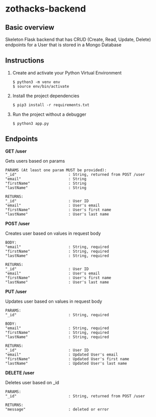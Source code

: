# zothacks-backend

## Basic overview

Skeleton Flask backend that has CRUD (Create, Read, Update, Delete) endpoints for a User that is stored in a Mongo Database

## Instructions

1. Create and activate your Python Virtual Environment
    ```
    $ python3 -m venv env
    $ source env/bin/activate
    ```
2. Install the project dependencies
    ```
    $ pip3 install -r requirements.txt
    ```
3. Run the project without a debugger
    ```
    $ python3 app.py
    ```

## Endpoints

**GET /user**

Gets users based on params

```
PARAMS (At least one param MUST be provided):
"_id"                       : String, returned from POST /user
"email"                     : String
"firstName"                 : String
"lastName"                  : String

RETURNS:
"_id"                       : User ID
"email"                     : User's email
"firstName"                 : User's first name
"lastName"                  : User's last name
```

**POST /user**

Creates user based on values in request body

```
BODY:
"email"                     : String, required
"firstName"                 : String, required
"lastName"                  : String, required

RETURNS:
"_id"                       : User ID
"email"                     : User's email
"firstName"                 : User's first name
"lastName"                  : User's last name
```

**PUT /user**

Updates user based on values in request body

```
PARAMS:
"_id"                       : String, required

BODY:
"email"                     : String, required
"firstName"                 : String, required
"lastName"                  : String, required

RETURNS:
"_id"                       : User ID
"email"                     : Updated User's email
"firstName"                 : Updated User's first name
"lastName"                  : Updated User's last name
```

**DELETE /user**

Deletes user based on _id

```
PARAMS:
"_id"                       : String, returned from POST /user

RETURNS:
"message"                   : deleted or error
```
